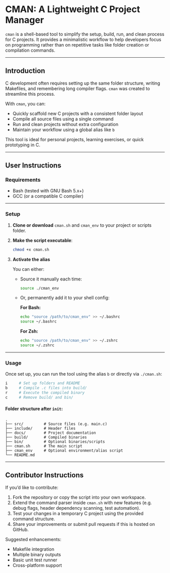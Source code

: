 # CMAN: A Lightweight C Project Manager

`cman` is a shell-based tool to simplify the setup, build, run, and clean process for C projects. It provides a minimalistic workflow to help developers focus on programming rather than on repetitive tasks like folder creation or compilation commands.

---

## Introduction

C development often requires setting up the same folder structure, writing Makefiles, and remembering long compiler flags. `cman` was created to streamline this process.

With `cman`, you can:

* Quickly scaffold new C projects with a consistent folder layout
* Compile all source files using a single command
* Run and clean projects without extra configuration
* Maintain your workflow using a global alias like `b`

This tool is ideal for personal projects, learning exercises, or quick prototyping in C.

---

## User Instructions

### Requirements

* Bash (tested with GNU Bash 5.x+)
* GCC (or a compatible C compiler)

---

### Setup

1. **Clone or download** `cman.sh` and `cman_env` to your project or scripts folder.

2. **Make the script executable**:

   ```bash
   chmod +x cman.sh
   ```

3. **Activate the alias**

   You can either:

   * Source it manually each time:

     ```bash
     source ./cman_env
     ```
   * Or, permanently add it to your shell config:

     **For Bash:**

     ```bash
     echo "source /path/to/cman_env" >> ~/.bashrc
     source ~/.bashrc
     ```

     **For Zsh:**

     ```bash
     echo "source /path/to/cman_env" >> ~/.zshrc
     source ~/.zshrc
     ```

---

### Usage

Once set up, you can run the tool using the alias `b` or directly via `./cman.sh`:

```bash
i     # Set up folders and README
b     # Compile .c files into build/
r     # Execute the compiled binary
c     # Remove build/ and bin/
```

#### Folder structure after `init`:

```
.
├── src/         # Source files (e.g. main.c)
├── include/     # Header files
├── docs/        # Project documentation
├── build/       # Compiled binaries
├── bin/         # Optional binaries/scripts
├── cman.sh      # The main script
├── cman_env     # Optional environment/alias script
└── README.md
```

---

## Contributor Instructions

If you’d like to contribute:

1. Fork the repository or copy the script into your own workspace.
2. Extend the command parser inside `cman.sh` with new features (e.g. debug flags, header dependency scanning, test automation).
3. Test your changes in a temporary C project using the provided command structure.
4. Share your improvements or submit pull requests if this is hosted on GitHub.

Suggested enhancements:

* Makefile integration
* Multiple binary outputs
* Basic unit test runner
* Cross-platform support

